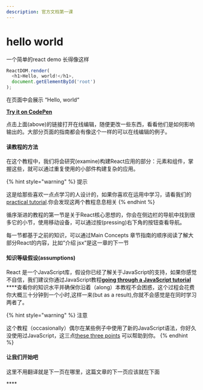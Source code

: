 ```yaml
---
description: 官方文档第一课
---
```


# hello world

一个简单的react demo 长得像这样

```javascript
ReactDOM.render(
  <h1>Hello, world!</h1>,
  document.getElementById('root')
);
```

在页面中会展示 “Hello, world“

[**Try it on CodePen**](https://reactjs.org/redirect-to-codepen/hello-world)

点击上面\(above\)的链接打开在线编辑，随便更改一些东西，看看他们是如何影响输出的。大部分页面的指南都会有像这个一样的可以在线编辑的例子。

#### 读教程的方法

在这个教程中，我们将会研究\(examine\)构建React应用的部分：元素和组件，掌握这些，就可以通过重复使用的小部件构建复杂的应用。

{% hint style="warning" %}
提示

这是给那些喜欢一点点学习的人设计的，如果你喜欢在运用中学习，请看我们的[practical tutorial](https://reactjs.org/tutorial/tutorial.html).你会发现这两个教程息息相关
{% endhint %}

循序渐进的教程的第一节是关于React核心思想的，你会在侧边栏的导航中找到很多它的小节，使用移动设备，可以通过按\(pressing\)右下角的按钮查看导航。

每一节都基于之前的知识，可以通过Main Concepts 章节指南的顺序阅读了解大部分React的内容，比如“介绍 jsx“是这一章的下一节

####  知识等级假设\(assumptions\)

React 是一个JavaScript库，假设你已经了解关于JavaScript的支持，如果你感觉不自信，我们建议你通过JavaScript教程[**going through a JavaScript tutorial**](https://developer.mozilla.org/en-US/docs/Web/JavaScript/A_re-introduction_to_JavaScript) ****查看你的知识水平并确保你沿着（along）本教程不会困惑，这个过程会花费你大概三十分钟到一个小时,这样一来\(but as a result\),你就不会感觉是在同时学习两者了。

{% hint style="warning" %}
注意

这个教程（occasionally）偶尔在某些例子中使用了新的JavaScript语法，你好久没使用过JavaScript，这三点[these three points](https://gist.github.com/gaearon/683e676101005de0add59e8bb345340c) 可以帮助到你。
{% endhint %}

#### 让我们开始吧

这里不用翻译就是下一页在哪里，这篇文章的下一页应该就在下面

\*\*\*\*

